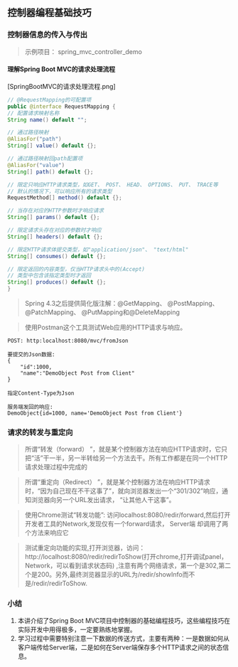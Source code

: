 ## 控制器编程基础技巧

### 控制器信息的传入与传出

>示例项目： spring_mvc_controller_demo

#### 理解Spring Boot MVC的请求处理流程

[SpringBootMVC的请求处理流程.png]

```java
// @RequestMapping的可配置项
public @interface RequestMapping {
// 配置请求映射名称
String name() default "";

// 通过路径映射
@AliasFor("path")
String[] value() default {};

// 通过路径映射回path配置项
@AliasFor("value")
String[] path() default {};

// 限定只响应HTTP请求类型，如GET、 POST、 HEAD、 OPTIONS、 PUT、 TRACE等
// 默认的情况下，可以响应所有的请求类型
RequestMethod[] method() default {};

// 当存在对应的HTTP参数时才响应请求
String[] params() default {};

// 限定请求头存在对应的参数时才响应
String[] headers() default {};

// 限定HTTP请求体提交类型，如"application/json"、 "text/html"
String[] consumes() default {};

// 限定返回的内容类型，仅当HTTP请求头中的(Accept)
// 类型中包含该指定类型时才返回
String[] produces() default {};
}
```

> Spring 4.3之后提供简化版注解：@GetMapping、 @PostMapping、 @PatchMapping、
@PutMapping和@DeleteMapping

> 使用Postman这个工具测试Web应用的HTTP请求与响应。

```
POST: http:localhost:8080/mvc/fromJson

要提交的Json数据:
{
	"id":1000,
	"name":"DemoObject Post from Client"
}

指定Content-Type为Json

服务端发回的响应:
DemoObject{id=1000, name='DemoObject Post from Client'}
```

### 请求的转发与重定向

> 所谓“转发（forward） ”，就是某个控制器方法在响应HTTP请求时，它只把“活”干一半，另一半转给另一个方法去干。所有工作都是在同一个HTTP请求处理过程中完成的

> 所谓“重定向（Redirect） ”，就是某个控制器方法在响应HTTP请求时，“因为自己现在不干这事了”，就向浏览器发出一个“301/302”响应，通知浏览器向另一个URL发出请求，
“让其他人干这事”。

> 使用Chrome测试“转发功能”: 访问localhost:8080/redir/forward,然后打开开发者工具的Network,发现仅有一个forward请求， Server端
却调用了两个方法来响应它

> 测试重定向功能的实现,打开浏览器，访问：http://localhost:8080/redir/redirToShow(打开chrome,打开调试panel，Network，可以看到请求状态码)
,注意有两个网络请求，第一个是302,第二个是200。另外,最终浏览器显示的URL为/redir/showInfo而不是/redir/redirToShow.

### 小结

1. 本讲介绍了Spring Boot MVC项目中控制器的基础编程技巧，这些编程技巧在实际开发中用得极多，一定要熟练地掌握。
2. 学习过程中需要特别注意一下数据的传送方式，主要有两种：一是数据如何从客户端传给Server端，二是如何在Server端保存多个HTTP请求之间的状态信息。